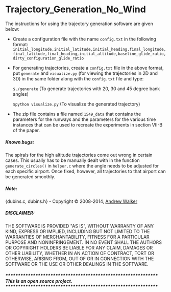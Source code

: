 # Trajectory_Generation_No_Wind

The instructions for using the trajectory generation software are given below:

* Create a configuration file with the name `config.txt` in the following format: 
		`initial_longitude,initial_latitude,initial_heading,final_longitude,final_latitude,final_heading,initial_altitude,baseline_glide_ratio,dirty_configuration_glide_ratio`


* For generating trajectories, create a `config.txt` file in the above format, put `generate` and `visualize.py` (for viewing the trajectories in 2D and 3D) in the same folder along with the `config.txt` file and type:


	`$./generate` (To generate trajectories with 20, 30 and 45 degree bank angles)


	`$python visualize.py` (To visualize the generated trajectory)


* The zip file contains a file named `1549_data` that contains the parameters for the runways and the parameters for the various time instances that can be used to recreate the experiments in section VII-B of the paper.

##### Known bugs:
The spirals for the high altitude trajectories come out wrong in certain cases. 
This usually has to be manually dealt with in the function `generate_circles()` in `helper.c` where the angle needs to be adjusted for each specific airport. 
Once fixed, however, all trajectories to that airport can be generated smoothly.

##### Note: 
{dubins.c, dubins.h} - Copyright &copy; 2008-2014, [Andrew Walker](https://github.com/AndrewWalker "Github Link")

##### DISCLAIMER: 
THE SOFTWARE IS PROVIDED "AS IS", WITHOUT WARRANTY OF ANY KIND, EXPRESS OR IMPLIED, INCLUDING BUT NOT LIMITED TO THE WARRANTIES OF MERCHANTABILITY, FITNESS FOR A PARTICULAR PURPOSE AND NONINFRINGEMENT. IN NO EVENT SHALL THE AUTHORS OR COPYRIGHT HOLDERS BE LIABLE FOR ANY CLAIM, DAMAGES OR OTHER LIABILITY, WHETHER IN AN ACTION OF CONTRACT, TORT OR OTHERWISE, ARISING FROM, OUT OF OR IN CONNECTION WITH THE SOFTWARE OR THE USE OR OTHER DEALINGS IN THE SOFTWARE.
##### ************************************************************* This is an open source project. *************************************************************
